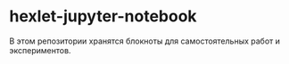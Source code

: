 # hexlet-jupyter-notebook
В этом репозитории хранятся блокноты для самостоятельных работ и экспериментов.
